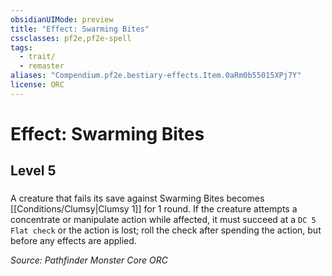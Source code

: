 ```yaml
---
obsidianUIMode: preview
title: "Effect: Swarming Bites"
cssclasses: pf2e,pf2e-spell
tags:
  - trait/
  - remaster
aliases: "Compendium.pf2e.bestiary-effects.Item.0aRm0b55015XPj7Y"
license: ORC
---
```

# Effect: Swarming Bites
## Level 5
### 






A creature that fails its save against Swarming Bites becomes [[Conditions/Clumsy|Clumsy 1]] for 1 round. If the creature attempts a concentrate or manipulate action while affected, it must succeed at a `DC 5 Flat check` or the action is lost; roll the check after spending the action, but before any effects are applied.

*Source: Pathfinder Monster Core*
*ORC*